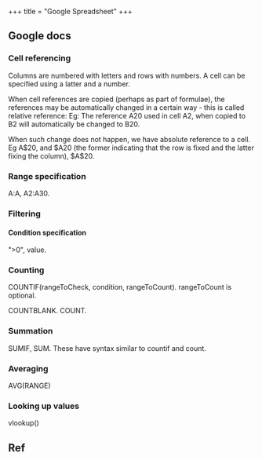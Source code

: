 +++
title = "Google Spreadsheet"
+++

## Google docs
### Cell referencing
Columns are numbered with letters and rows with numbers. A cell can be specified using a latter and a number.

When cell references are copied (perhaps as part of formulae), the references may be automatically changed in a certain way - this is called relative reference: Eg: The reference A20 used in cell A2, when copied to B2 will automatically be changed to B20.

When such change does not happen, we have absolute reference to a cell. Eg A\$20, and \$A20 (the former indicating that the row is fixed and the latter fixing the column), \$A\$20.

### Range specification
A:A, A2:A30.

### Filtering


#### Condition specification
">0", value.

### Counting
COUNTIF(rangeToCheck, condition, rangeToCount). rangeToCount is optional.

COUNTBLANK. COUNT.

### Summation
SUMIF, SUM. These have syntax similar to countif and count.


### Averaging
AVG(RANGE)

### Looking up values
vlookup()

## Ref
<div class="spreadsheet" fullHeightWithRowsPerScreen=8 src="../google_spreadsheet.toml"> </div>  

